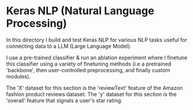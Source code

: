 # Keras NLP (Natural Language Processing)
In this directory I build and test Keras NLP for various NLP tasks useful for connecting data to a LLM (Large Language Model). 

I use a pre-trained classifier & run an ablation experiment where I finetune this classifier using a variety of finetuning methods (i.e a pretrained 'backbone', then user-controlled preprocessing, and finally custom modules).

The 'X' dataset for this section is the 'reviewText' feature of the Amazon fashion product reviews dataset. 
The 'y' dataset for this section is the 'overall' feature that signals a user's star rating. 